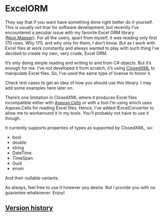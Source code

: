 # ExcelORM

They say that if you want have something done right better do it yourself. This is usually not true for software development, but recently I’ve encountered a peculiar issue with my favorite Excel ORM library ([Npoi.Mapper](https://github.com/donnytian/Npoi.Mapper)). For all the users, apart from myself, it was reading only first 170 rows. Why 170, and why only for them, I don’t know. But as I work with Excel files at work constantly and always wanted to play with such thing I’ve decided to create my own, very crude, Excel ORM.

It’s only doing simple reading and writing to and from C# objects. But it’s enough for me. I’ve not developed it from scratch, it’s using [ClosedXML](https://github.com/ClosedXML/ClosedXML) to manipulate Excel files. So, I’ve used the same type of license to honor it.

Check test cases to get an idea of how you should use this library. I may add some examples here later on.

There’s one limitation in ClosedXML where it produces Excel files incompatible either with [Aspose.Cells](https://products.aspose.com/cells/) or with a tool I’m using which uses Aspose.Cells for reading Excel files. Hence, I’ve added IExcelConverter to allow me to workaround it in my tools. You’ll probably not have to use it though.

It currently supports properties of types as supported by ClosedXML, so:
- bool
- double
- string
- DateTime
- TimeSpan
- Guid
- enum

And their nullable variants.

As always, feel free to use it however you desire. But I provide you with no guarantee whatsoever. Enjoy!

## [Version history](versions.md)
